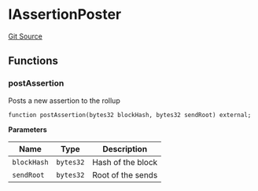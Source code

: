 # IAssertionPoster
[Git Source](https://github.com/SyndicateProtocol/syndicate-appchains/blob/e670fbd66628d486b7f0c62387b907c2a44879ed/src/withdrawal/IAssertionPoster.sol)


## Functions
### postAssertion

Posts a new assertion to the rollup


```solidity
function postAssertion(bytes32 blockHash, bytes32 sendRoot) external;
```
**Parameters**

|Name|Type|Description|
|----|----|-----------|
|`blockHash`|`bytes32`|Hash of the block|
|`sendRoot`|`bytes32`|Root of the sends|



